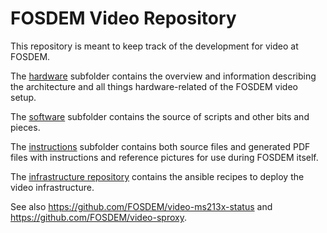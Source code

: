 # FOSDEM Video Repository

This repository is meant to keep track of the development for video at FOSDEM.

The [hardware](https://github.com/FOSDEM/video/tree/master/hardware) subfolder contains the overview and information describing the architecture and all things hardware-related of the FOSDEM video setup.

The [software](https://github.com/FOSDEM/video/tree/master/software) subfolder contains the source of scripts and other bits and pieces.

The [instructions](https://github.com/FOSDEM/video/tree/master/instructions) subfolder contains both source files and generated PDF files with instructions and reference pictures for use during FOSDEM itself.

The [infrastructure repository](https://github.com/FOSDEM/infrastructure) contains the ansible recipes to deploy the video infrastructure.

See also https://github.com/FOSDEM/video-ms213x-status and https://github.com/FOSDEM/video-sproxy.
